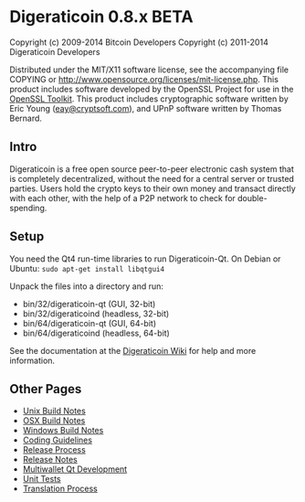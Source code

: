 Digeraticoin 0.8.x BETA
====================

Copyright (c) 2009-2014 Bitcoin Developers
Copyright (c) 2011-2014 Digeraticoin Developers

Distributed under the MIT/X11 software license, see the accompanying
file COPYING or http://www.opensource.org/licenses/mit-license.php.
This product includes software developed by the OpenSSL Project for use in the [OpenSSL Toolkit](http://www.openssl.org/). This product includes
cryptographic software written by Eric Young ([eay@cryptsoft.com](mailto:eay@cryptsoft.com)), and UPnP software written by Thomas Bernard.


Intro
---------------------
Digeraticoin is a free open source peer-to-peer electronic cash system that is
completely decentralized, without the need for a central server or trusted
parties.  Users hold the crypto keys to their own money and transact directly
with each other, with the help of a P2P network to check for double-spending.


Setup
---------------------
You need the Qt4 run-time libraries to run Digeraticoin-Qt. On Debian or Ubuntu:
	`sudo apt-get install libqtgui4`

Unpack the files into a directory and run:

- bin/32/digeraticoin-qt (GUI, 32-bit)
- bin/32/digeraticoind (headless, 32-bit)
- bin/64/digeraticoin-qt (GUI, 64-bit)
- bin/64/digeraticoind (headless, 64-bit)

See the documentation at the [Digeraticoin Wiki](http://digeraticoin.info)
for help and more information.


Other Pages
---------------------
- [Unix Build Notes](build-unix.md)
- [OSX Build Notes](build-osx.md)
- [Windows Build Notes](build-msw.md)
- [Coding Guidelines](coding.md)
- [Release Process](release-process.md)
- [Release Notes](release-notes.md)
- [Multiwallet Qt Development](multiwallet-qt.md)
- [Unit Tests](unit-tests.md)
- [Translation Process](translation_process.md)
